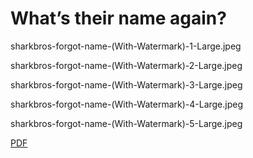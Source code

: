 # What’s their name again?

sharkbros-forgot-name-(With-Watermark)-1-Large.jpeg

sharkbros-forgot-name-(With-Watermark)-2-Large.jpeg

sharkbros-forgot-name-(With-Watermark)-3-Large.jpeg

sharkbros-forgot-name-(With-Watermark)-4-Large.jpeg

sharkbros-forgot-name-(With-Watermark)-5-Large.jpeg

[PDF](blog/2024/241009-shark-name-event/sharkbros-forgot-name-(With-Watermark).pdf)
